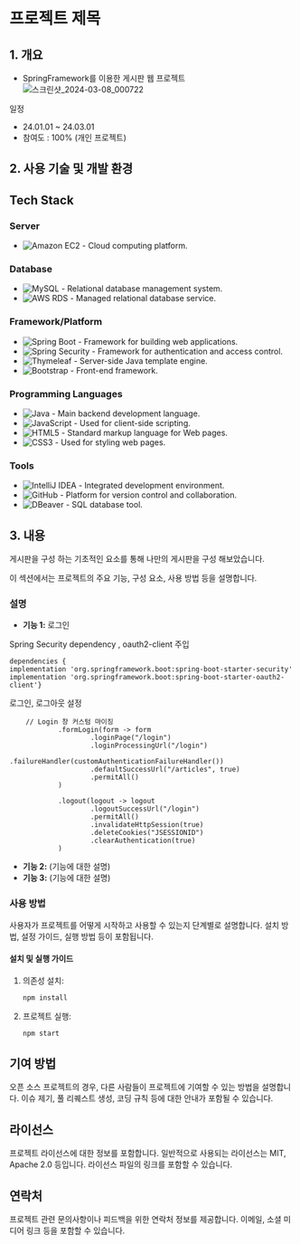 # 프로젝트 제목

## 1. 개요

* SpringFramework를 이용한 게시판 웹 프로젝트
![스크린샷_2024-03-08_000722](https://github.com/jeongho22/Board_personal/assets/96859291/44d69743-010f-4b1f-9c92-298bfd31d8d5)

일정
* 24.01.01 ~ 24.03.01
* 참여도 : 100% (개인 프로젝트)

## 2. 사용 기술 및 개발 환경

## Tech Stack


### Server
- ![Amazon EC2](https://img.shields.io/badge/Amazon%20EC2-FF9900?style=for-the-badge&logo=Amazon%20EC2&logoColor=white) - Cloud computing platform.

### Database
- ![MySQL](https://img.shields.io/badge/MySQL-4479A1?style=for-the-badge&logo=MySQL&logoColor=white) - Relational database management system.
- ![AWS RDS](https://img.shields.io/badge/AWS%20RDS-FF9900?style=for-the-badge&logo=amazonaws&logoColor=white) - Managed relational database service.

### Framework/Platform
- ![Spring Boot](https://img.shields.io/badge/springboot-6DB33F.svg?&style=for-the-badge&logo=springboot&logoColor=FFFFFF) - Framework for building web applications.
- ![Spring Security](https://img.shields.io/badge/Spring%20Security-6DB33F?style=for-the-badge&logo=Spring%20Security&logoColor=white) - Framework for authentication and access control.
- ![Thymeleaf](https://img.shields.io/badge/Thymeleaf-005F0F?style=for-the-badge&logo=Thymeleaf&logoColor=white) - Server-side Java template engine.
- ![Bootstrap](https://img.shields.io/badge/Bootstrap-563D7C?style=for-the-badge&logo=bootstrap&logoColor=white) - Front-end framework.

### Programming Languages
- ![Java](https://img.shields.io/badge/Java-007396.svg?&style=for-the-badge&logo=Java&logoColor=white) - Main backend development language.
- ![JavaScript](https://img.shields.io/badge/javascript-F7DF1E.svg?&style=for-the-badge&logo=javascript&logoColor=FFFFFF) - Used for client-side scripting.
- ![HTML5](https://img.shields.io/badge/html5-E34F26.svg?&style=for-the-badge&logo=html5&logoColor=FFFFFF) - Standard markup language for Web pages.
- ![CSS3](https://img.shields.io/badge/css3-1572B6.svg?&style=for-the-badge&logo=css3&logoColor=FFFFFF+) - Used for styling web pages.

### Tools
- ![IntelliJ IDEA](https://img.shields.io/badge/IntelliJ-000000?style=for-the-badge&logo=intellijidea&logoColor=white) - Integrated development environment.
- ![GitHub](https://img.shields.io/badge/GitHub-100000?style=for-the-badge&logo=github&logoColor=white) - Platform for version control and collaboration.
- ![DBeaver](https://img.shields.io/badge/DBeaver-A1A1A1?style=for-the-badge&logo=DBeaver&logoColor=white) - SQL database tool.



## 3. 내용

게시판을 구성 하는 기초적인 요소를 통해 나만의 게시판을 구성 해보았습니다.

이 섹션에서는 프로젝트의 주요 기능, 구성 요소, 사용 방법 등을 설명합니다. 

### 설명

- **기능 1:**  로그인
  
Spring Security dependency , oauth2-client 주입


	dependencies {
	implementation 'org.springframework.boot:spring-boot-starter-security'
	implementation 'org.springframework.boot:spring-boot-starter-oauth2-client'}

로그인, 로그아웃 설정

  		// Login 창 커스텀 마이징 
                .formLogin(form -> form
                        .loginPage("/login") 
                        .loginProcessingUrl("/login")  
                        .failureHandler(customAuthenticationFailureHandler()) 
                        .defaultSuccessUrl("/articles", true)
                        .permitAll()
                )

                .logout(logout -> logout
                        .logoutSuccessUrl("/login")
                        .permitAll()
                        .invalidateHttpSession(true)
                        .deleteCookies("JSESSIONID")
                        .clearAuthentication(true)
                )

  
  
- **기능 2:** (기능에 대한 설명)
- **기능 3:** (기능에 대한 설명)


























### 사용 방법

사용자가 프로젝트를 어떻게 시작하고 사용할 수 있는지 단계별로 설명합니다. 설치 방법, 설정 가이드, 실행 방법 등이 포함됩니다.

#### 설치 및 실행 가이드

1. 의존성 설치:

    ```bash
    npm install
    ```

2. 프로젝트 실행:

    ```bash
    npm start
    ```

## 기여 방법

오픈 소스 프로젝트의 경우, 다른 사람들이 프로젝트에 기여할 수 있는 방법을 설명합니다. 이슈 제기, 풀 리퀘스트 생성, 코딩 규칙 등에 대한 안내가 포함될 수 있습니다.

## 라이선스

프로젝트 라이선스에 대한 정보를 포함합니다. 일반적으로 사용되는 라이선스는 MIT, Apache 2.0 등입니다. 라이선스 파일의 링크를 포함할 수 있습니다.

## 연락처

프로젝트 관련 문의사항이나 피드백을 위한 연락처 정보를 제공합니다. 이메일, 소셜 미디어 링크 등을 포함할 수 있습니다.
